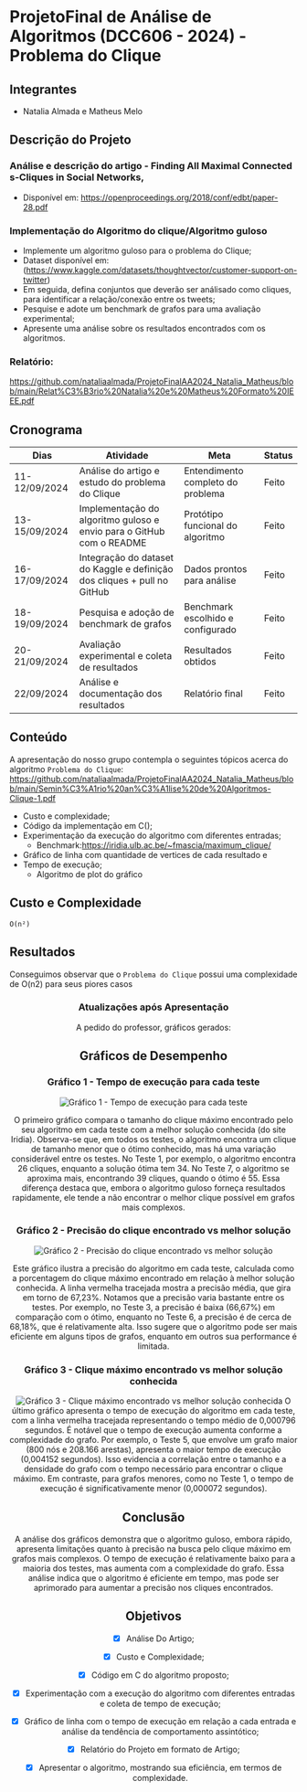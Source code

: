 # ProjetoFinal de Análise de Algoritmos (DCC606 - 2024) - Problema do Clique
## Integrantes
- Natalia Almada e Matheus Melo

## Descrição do Projeto
### Análise e descrição do  artigo - Finding All Maximal Connected s-Cliques in Social Networks,
* Disponível em: https://openproceedings.org/2018/conf/edbt/paper-28.pdf
  
### Implementação do Algoritmo do clique/Algoritmo guloso

* Implemente um algoritmo guloso para o problema do Clique;
* Dataset disponível em: (https://www.kaggle.com/datasets/thoughtvector/customer-support-on-twitter)
* Em seguida, defina conjuntos que deverão ser análisado como cliques, para identificar a relação/conexão entre os tweets;
* Pesquise e adote um benchmark de grafos para uma avaliação experimental;
* Apresente uma análise sobre os resultados encontrados com os algoritmos.
### Relatório: 
https://github.com/nataliaalmada/ProjetoFinalAA2024_Natalia_Matheus/blob/main/Relat%C3%B3rio%20Natalia%20e%20Matheus%20Formato%20IEEE.pdf
  
## Cronograma
| Dias           | Atividade                                             | Meta                            | Status    |
|----------------|-------------------------------------------------------|----------------------------------|-----------|
| 11-12/09/2024  | Análise do artigo e estudo do problema do Clique       | Entendimento completo do problema | Feito     |
| 13-15/09/2024  | Implementação do algoritmo guloso e envio para o GitHub com o README | Protótipo funcional do algoritmo | Feito   |
| 16-17/09/2024  | Integração do dataset do Kaggle e definição dos cliques + pull no GitHub | Dados prontos para análise       | Feito   |
| 18-19/09/2024  | Pesquisa e adoção de benchmark de grafos               | Benchmark escolhido e configurado | Feito   |
| 20-21/09/2024  | Avaliação experimental e coleta de resultados          | Resultados obtidos               | Feito |
| 22/09/2024     | Análise e documentação dos resultados                  | Relatório final                  | Feito   |



## Conteúdo
A apresentação do nosso grupo contempla o seguintes tópicos acerca do algoritmo `Problema do Clique`:
https://github.com/nataliaalmada/ProjetoFinalAA2024_Natalia_Matheus/blob/main/Semin%C3%A1rio%20an%C3%A1lise%20de%20Algoritmos-Clique-1.pdf
- Custo e complexidade;
- Código da implementação em C();
- Experimentação da execução do algoritmo com diferentes entradas;
    - Benchmark:https://iridia.ulb.ac.be/~fmascia/maximum_clique/
- Gráfico de linha com quantidade de vertices de cada resultado e
- Tempo de execução;
    - Algoritmo de plot do gráfico

##  Custo e Complexidade

`O(n²)`



## Resultados

Conseguimos observar que o `Problema do Clique` possui uma complexidade de O(n2) para seus piores casos  
<div align="center">

### Atualizações após Apresentação
A pedido do professor, gráficos gerados: 

## Gráficos de Desempenho

### Gráfico 1 - Tempo de execução para cada teste
![Gráfico 1 - Tempo de execução para cada teste](https://github.com/nataliaalmada/ProjetoFinalAA2024_Natalia_Matheus/blob/main/mediaGraficosBenchmark-artefatos/Grafico%201.jpeg)

O primeiro gráfico compara o tamanho do clique máximo encontrado pelo seu algoritmo em cada teste com a melhor solução conhecida (do site Iridia). Observa-se que, em todos os testes, o algoritmo encontra um clique de tamanho menor que o ótimo conhecido, mas há uma variação considerável entre os testes. No Teste 1, por exemplo, o algoritmo encontra 26 cliques, enquanto a solução ótima tem 34. No Teste 7, o algoritmo se aproxima mais, encontrando 39 cliques, quando o ótimo é 55. Essa diferença destaca que, embora o algoritmo guloso forneça resultados rapidamente, ele tende a não encontrar o melhor clique possível em grafos mais complexos.

### Gráfico 2 - Precisão do clique encontrado vs melhor solução
![Gráfico 2 - Precisão do clique encontrado vs melhor solução](https://github.com/nataliaalmada/ProjetoFinalAA2024_Natalia_Matheus/blob/main/mediaGraficosBenchmark-artefatos/Grafico%202.jpeg)

Este gráfico ilustra a precisão do algoritmo em cada teste, calculada como a porcentagem do clique máximo encontrado em relação à melhor solução conhecida. A linha vermelha tracejada mostra a precisão média, que gira em torno de 67,23%. Notamos que a precisão varia bastante entre os testes. Por exemplo, no Teste 3, a precisão é baixa (66,67%) em comparação com o ótimo, enquanto no Teste 6, a precisão é de cerca de 68,18%, que é relativamente alta. Isso sugere que o algoritmo pode ser mais eficiente em alguns tipos de grafos, enquanto em outros sua performance é limitada.

### Gráfico 3 - Clique máximo encontrado vs melhor solução conhecida
![Gráfico 3 - Clique máximo encontrado vs melhor solução conhecida](https://github.com/nataliaalmada/ProjetoFinalAA2024_Natalia_Matheus/blob/main/mediaGraficosBenchmark-artefatos/Grafico%203.jpeg)
 O último gráfico apresenta o tempo de execução do algoritmo em cada teste, com a linha vermelha tracejada representando o tempo médio de 0,000796 segundos. É notável que o tempo de execução aumenta conforme a complexidade do grafo. Por exemplo, o Teste 5, que envolve um grafo maior (800 nós e 208.166 arestas), apresenta o maior tempo de execução (0,004152 segundos). Isso evidencia a correlação entre o tamanho e a densidade do grafo com o tempo necessário para encontrar o clique máximo. Em contraste, para grafos menores, como no Teste 1, o tempo de execução é significativamente menor (0,000072 segundos).



## Conclusão
A análise dos gráficos demonstra que o algoritmo guloso, embora rápido, apresenta limitações quanto à precisão na busca pelo clique máximo em grafos mais complexos. O tempo de execução é relativamente baixo para a maioria dos testes, mas aumenta com a complexidade do grafo. Essa análise indica que o algoritmo é eficiente em tempo, mas pode ser aprimorado para aumentar a precisão nos cliques encontrados.

## Objetivos

- [X] Análise Do Artigo;
- [X] Custo e Complexidade;
- [X] Código em C do algoritmo proposto;
- [X] Experimentação com a execução do algoritmo com diferentes entradas e coleta de tempo de execução;
- [X] Gráfico de linha com o tempo de execução em relação a cada entrada e análise da tendência de comportamento assintótico;
- [X] Relatório do Projeto em formato de Artigo;
- [X] Apresentar o algoritmo, mostrando sua eficiência, em termos de complexidade.


